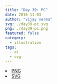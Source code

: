 ```yaml
---
title: "Day 39: PC"
date: 2016-11-03
author: "vijay verma"
svg: ./day39-pc.svg
png: ./day39-pc.png
featured: false
category:
  - illustration
tags:
  - ai
  - svg
---
```

<li><a href="./day39-pc.png" download className="btn-png">PNG</a></li>
<li><a href="./day39-pc.svg" download className="btn-svg">SVG</a></li>
